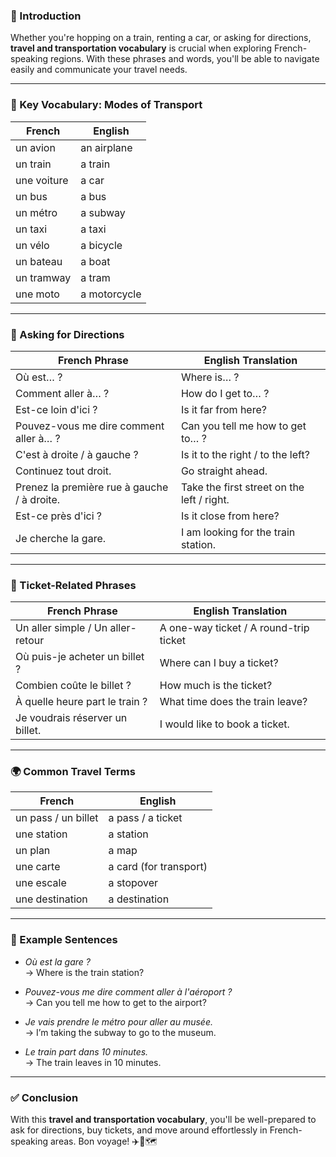 
### 🎯 Introduction

Whether you're hopping on a train, renting a car, or asking for directions, **travel and transportation vocabulary** is crucial when exploring French-speaking regions. With these phrases and words, you'll be able to navigate easily and communicate your travel needs.

---

### 🚗 Key Vocabulary: Modes of Transport

|**French**|**English**|
|---|---|
|un avion|an airplane|
|un train|a train|
|une voiture|a car|
|un bus|a bus|
|un métro|a subway|
|un taxi|a taxi|
|un vélo|a bicycle|
|un bateau|a boat|
|un tramway|a tram|
|une moto|a motorcycle|

---

### 🧭 Asking for Directions

|**French Phrase**|**English Translation**|
|---|---|
|Où est… ?|Where is… ?|
|Comment aller à… ?|How do I get to… ?|
|Est-ce loin d'ici ?|Is it far from here?|
|Pouvez-vous me dire comment aller à… ?|Can you tell me how to get to… ?|
|C'est à droite / à gauche ?|Is it to the right / to the left?|
|Continuez tout droit.|Go straight ahead.|
|Prenez la première rue à gauche / à droite.|Take the first street on the left / right.|
|Est-ce près d'ici ?|Is it close from here?|
|Je cherche la gare.|I am looking for the train station.|

---

### 🚌 Ticket-Related Phrases

|**French Phrase**|**English Translation**|
|---|---|
|Un aller simple / Un aller-retour|A one-way ticket / A round-trip ticket|
|Où puis-je acheter un billet ?|Where can I buy a ticket?|
|Combien coûte le billet ?|How much is the ticket?|
|À quelle heure part le train ?|What time does the train leave?|
|Je voudrais réserver un billet.|I would like to book a ticket.|

---

### 🌍 Common Travel Terms

|**French**|**English**|
|---|---|
|un pass / un billet|a pass / a ticket|
|une station|a station|
|un plan|a map|
|une carte|a card (for transport)|
|une escale|a stopover|
|une destination|a destination|

---

### 🧳 Example Sentences

- _Où est la gare ?_  
    → Where is the train station?
    
- _Pouvez-vous me dire comment aller à l'aéroport ?_  
    → Can you tell me how to get to the airport?
    
- _Je vais prendre le métro pour aller au musée._  
    → I’m taking the subway to go to the museum.
    
- _Le train part dans 10 minutes._  
    → The train leaves in 10 minutes.
    

---

### ✅ Conclusion

With this **travel and transportation vocabulary**, you'll be well-prepared to ask for directions, buy tickets, and move around effortlessly in French-speaking areas. Bon voyage! ✈️🚉🗺️